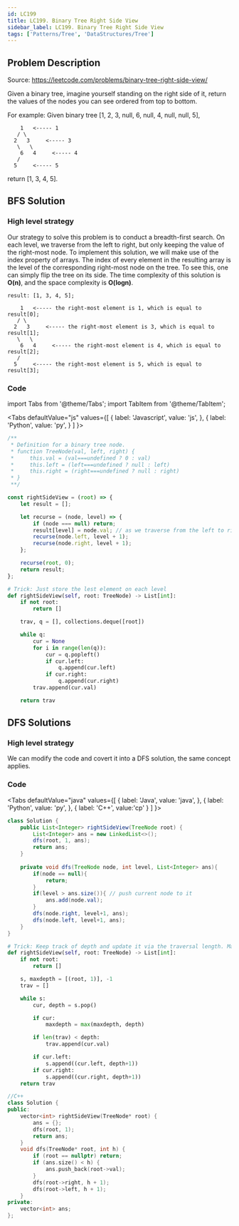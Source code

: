 ```yaml
---
id: LC199
title: LC199. Binary Tree Right Side View
sidebar_label: LC199. Binary Tree Right Side View
tags: ['Patterns/Tree', 'DataStructures/Tree']
---
```


## Problem Description

Source: https://leetcode.com/problems/binary-tree-right-side-view/

Given a binary tree, imagine yourself standing on the right side of it, return the values of the nodes you can see ordered from top to bottom.

For example:
Given binary tree [1, 2, 3, null, 6, null, 4, null, null, 5],

```
    1   <----- 1
   / \
  2   3     <----- 3
   \   \
    6   4     <----- 4
   /
  5     <----- 5
```

return [1, 3, 4, 5].

## BFS Solution

### High level strategy
Our strategy to solve this problem is to conduct a breadth-first search. On each level, we traverse from the left to right, but only keeping the value of the right-most node. To implement this solution, we will make use of the index property of arrays. The index of every element in the resulting array is the level of the corresponding right-most node on the tree. To see this, one can simply flip the tree on its side. The time complexity of this solution is **O(n)**, and the space complexity is **O(logn)**.
```
result: [1, 3, 4, 5];

    1   <----- the right-most element is 1, which is equal to result[0];
   / \
  2   3     <----- the right-most element is 3, which is equal to result[1];
   \   \
    6   4     <----- the right-most element is 4, which is equal to result[2];
   /
  5     <----- the right-most element is 5, which is equal to result[3];
```

### Code

import Tabs from '@theme/Tabs';
import TabItem from '@theme/TabItem';

<Tabs
  defaultValue="js"
  values={[
    { label: 'Javascript', value: 'js', },
    { label: 'Python', value: 'py', }
  ]
}>
<TabItem value="js">

```javascript
/**
 * Definition for a binary tree node.
 * function TreeNode(val, left, right) {
 *     this.val = (val===undefined ? 0 : val)
 *     this.left = (left===undefined ? null : left)
 *     this.right = (right===undefined ? null : right)
 * }
 **/

const rightSideView = (root) => {
    let result = [];

    let recurse = (node, level) => {
        if (node === null) return;
        result[level] = node.val; // as we traverse from the left to right, the element on that level in the result array will be replaced with the right most node in the tree. 
        recurse(node.left, level + 1);
        recurse(node.right, level + 1);
    };

    recurse(root, 0);
    return result;
};
```
</TabItem>
<TabItem value="py">

```python
# Trick: Just store the lest element on each level
def rightSideView(self, root: TreeNode) -> List[int]:
    if not root: 
        return [] 

    trav, q = [], collections.deque([root])

    while q:
        cur = None 
        for i in range(len(q)): 
            cur = q.popleft() 
            if cur.left: 
                q.append(cur.left)
            if cur.right: 
                q.append(cur.right)            
        trav.append(cur.val)

    return trav
```
</TabItem>
</Tabs>

## DFS Solutions
### High level strategy

We can modify the code and covert it into a DFS solution, the same concept applies.

### Code
<Tabs
  defaultValue="java"
  values={[
    { label: 'Java', value: 'java', },
    { label: 'Python', value: 'py', },
    { label: 'C++', value:'cp' }
  ]
}>
<TabItem value="java">

```java
class Solution {
    public List<Integer> rightSideView(TreeNode root) {
        List<Integer> ans = new LinkedList<>();
        dfs(root, 1, ans);
        return ans;
    }
    
    private void dfs(TreeNode node, int level, List<Integer> ans){
        if(node == null){
            return;
        }
        if(level > ans.size()){ // push current node to it
            ans.add(node.val);
        }
        dfs(node.right, level+1, ans);
        dfs(node.left, level+1, ans);
    }
}
```
</TabItem>
<TabItem value="py">

```python
# Trick: Keep track of depth and update it via the traversal length. Make sure you stack left first then right to ensure properly visiting right first.
def rightSideView(self, root: TreeNode) -> List[int]:
    if not root: 
        return [] 

    s, maxdepth = [(root, 1)], -1
    trav = [] 

    while s: 
        cur, depth = s.pop() 

        if cur: 
            maxdepth = max(maxdepth, depth)

        if len(trav) < depth: 
            trav.append(cur.val)

        if cur.left:
            s.append((cur.left, depth+1))
        if cur.right:
            s.append((cur.right, depth+1))
    return trav
```
</TabItem>
<TabItem value='cp'>

```cpp
//C++
class Solution {
public:
    vector<int> rightSideView(TreeNode* root) {
        ans = {};
        dfs(root, 1);
        return ans;
    }
    void dfs(TreeNode* root, int h) {
        if (root == nullptr) return;
        if (ans.size() < h) {
            ans.push_back(root->val);
        }
        dfs(root->right, h + 1);
        dfs(root->left, h + 1);
    }
private:
    vector<int> ans;
};
```
</TabItem>
</Tabs>
